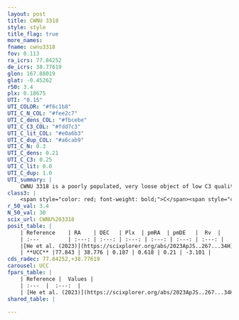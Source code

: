 ```yaml
---
layout: post
title: CWNU 3318
style: style
title_flag: true
more_names: 
fname: cwnu3318
fov: 0.113
ra_icrs: 77.84252
de_icrs: 38.77619
glon: 167.88019
glat: -0.45262
r50: 3.4
plx: 0.18675
UTI: "0.15"
UTI_COLOR: "#f6c1b8"
UTI_C_N_COL: "#fee2c7"
UTI_C_dens_COL: "#fbcebe"
UTI_C_C3_COL: "#fdd7c3"
UTI_C_lit_COL: "#e0a6b3"
UTI_C_dup_COL: "#a6cab9"
UTI_C_N: 0.3
UTI_C_dens: 0.21
UTI_C_C3: 0.25
UTI_C_lit: 0.0
UTI_C_dup: 1.0
UTI_summary: |
    CWNU 3318 is a poorly populated, very loose object of low C3 quality. It was recently reported in the literature.
class3: |
    <span style="color: red; font-weight: bold;">C</span><span style="color: red; font-weight: bold;">C</span>
r_50_val: 3.4
N_50_val: 30
scix_url: CWNU%203318
posit_table: |
    | Reference    | RA    | DEC   | Plx  | pmRA  | pmDE   |  Rv  |
    | :---         | :---: | :---: | :---: | :---: | :---: | :---: |
    |[He et al. (2023)](https://scixplorer.org/abs/2023ApJS..267...34H) | 77.852 | 38.77 | 0.186 | 0.612 | 0.211 | -- |
    | **UCC** |77.843 | 38.776 | 0.187 | 0.618 | 0.21 | -3.101 | 
cds_radec: 77.84252,+38.77619
carousel: UCC
fpars_table: |
    | Reference |  Values |
    | :---  |  :---:  |
    | [He et al. (2023)](https://scixplorer.org/abs/2023ApJS..267...34H) | `A0=2.0, m-M=13.3, logA=8.9` |
shared_table: |
    
---
```


